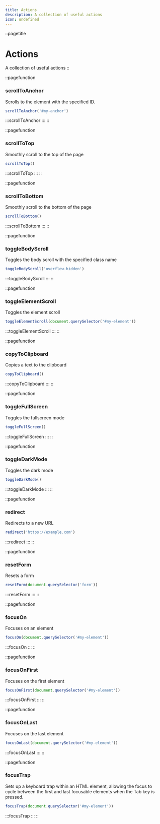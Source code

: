```yaml
---
title: Actions
description: A collection of useful actions
icon: undefined
---
```


::pagetitle
# Actions
A collection of useful actions
::

::pagefunction
### scrollToAnchor
Scrolls to the element with the specified ID.
```js [js]
scrollToAnchor('#my-anchor')
```
:::scrollToAnchor
:::
::

::pagefunction
### scrollToTop
Smoothly scroll to the top of the page
```js [js]
scrollToTop()
```
:::scrollToTop
:::
::

::pagefunction
### scrollToBottom
Smoothly scroll to the bottom of the page
```js [js]
scrollToBottom()
```
:::scrollToBottom
:::
::

::pagefunction
### toggleBodyScroll
Toggles the body scroll with the specified class name
```js [js]
toggleBodyScroll('overflow-hidden')
```
:::toggleBodyScroll
:::
::

::pagefunction
### toggleElementScroll
Toggles the element scroll
```js [js]
toggleElementScroll(document.querySelector('#my-element'))
```
:::toggleElementScroll
:::
::

::pagefunction
### copyToClipboard
Copies a text to the clipboard
```js [js]
copyToClipboard()
```
:::copyToClipboard
:::
::

::pagefunction
### toggleFullScreen
Toggles the fullscreen mode
```js [js]
toggleFullScreen()
```
:::toggleFullScreen
:::
::

::pagefunction
### toggleDarkMode
Toggles the dark mode
```js [js]
toggleDarkMode()
```
:::toggleDarkMode
:::
::

::pagefunction
### redirect
Redirects to a new URL
```js [js]
redirect('https://example.com')
```
:::redirect
:::
::

::pagefunction
### resetForm
Resets a form
```js [js]
resetForm(document.querySelector('form'))
```
:::resetForm
:::
::

::pagefunction
### focusOn
Focuses on an element
```js [js]
focusOn(document.querySelector('#my-element'))
```
:::focusOn
:::
::

::pagefunction
### focusOnFirst
Focuses on the first element
```js [js]
focusOnFirst(document.querySelector('#my-element'))
```
:::focusOnFirst
:::
::

::pagefunction
### focusOnLast
Focuses on the last element
```js [js]
focusOnLast(document.querySelector('#my-element'))
```
:::focusOnLast
:::
::

::pagefunction
### focusTrap
Sets up a keyboard trap within an HTML element, allowing the focus to cycle between the first and last focusable elements when the Tab key is pressed.
```js [js]
focusTrap(document.querySelector('#my-element'))
```
:::focusTrap
:::
::

